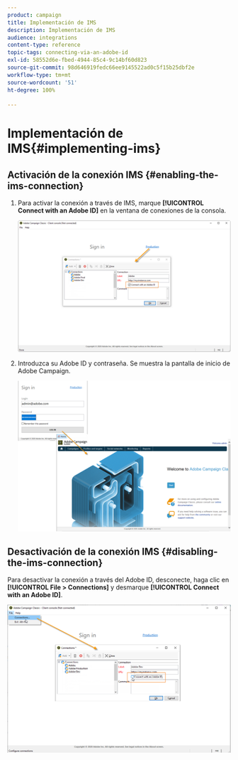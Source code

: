 ```yaml
---
product: campaign
title: Implementación de IMS
description: Implementación de IMS
audience: integrations
content-type: reference
topic-tags: connecting-via-an-adobe-id
exl-id: 58552d6e-fbed-4944-85c4-9c14bf60d823
source-git-commit: 98d646919fedc66ee9145522ad0c5f15b25dbf2e
workflow-type: tm+mt
source-wordcount: '51'
ht-degree: 100%

---
```


# Implementación de IMS{#implementing-ims}

## Activación de la conexión IMS {#enabling-the-ims-connection}

1. Para activar la conexión a través de IMS, marque **[!UICONTROL Connect with an Adobe ID]** en la ventana de conexiones de la consola.

   ![](assets/ims_1.png)

1. Introduzca su Adobe ID y contraseña. Se muestra la pantalla de inicio de Adobe Campaign.

   ![](assets/ims_2.png)

## Desactivación de la conexión IMS {#disabling-the-ims-connection}

Para desactivar la conexión a través del Adobe ID, desconecte, haga clic en **[!UICONTROL File > Connections]** y desmarque **[!UICONTROL Connect with an Adobe ID]**.

![](assets/ims_4.png)
